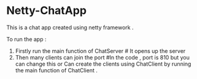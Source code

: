 # Netty-ChatApp
This is a chat app created using netty framework .

To run the app :
1) Firstly run the main function of ChatServer # It opens up the server
2) Then many clients can join the port #In the code , port is 810 but you can change this 
    or Can create the clients using ChatClient by running the main function of ChatClient .
